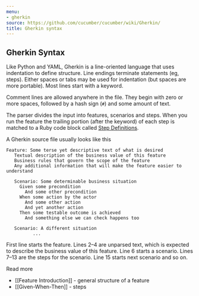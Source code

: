 ```yaml
---
menu:
- gherkin
source: https://github.com/cucumber/cucumber/wiki/Gherkin/
title: Gherkin syntax
---
```


## Gherkin Syntax

Like Python and YAML, Gherkin is a line-oriented language that uses indentation
to define structure. Line endings terminate statements (eg, steps). Either
spaces or tabs may be used for indentation (but spaces are more portable). Most
lines start with a keyword.

Comment lines are allowed anywhere in the file. They begin with zero or more
spaces, followed by a hash sign (`#`) and some amount of text.

The parser divides the input into features, scenarios and steps. When you run
the feature the trailing portion (after the keyword) of each step is matched to
a Ruby code block called [Step Definitions](/gherkin/step-definitions/).

A Gherkin source file usually looks like this

```gherkin
Feature: Some terse yet descriptive text of what is desired
   Textual description of the business value of this feature
   Business rules that govern the scope of the feature
   Any additional information that will make the feature easier to understand

   Scenario: Some determinable business situation
     Given some precondition
       And some other precondition
     When some action by the actor
       And some other action
       And yet another action
     Then some testable outcome is achieved
       And something else we can check happens too

   Scenario: A different situation
          ...
```

First line starts the feature. Lines 2–4 are unparsed text, which is expected to
describe the business value of this feature. Line 6 starts a scenario. Lines
7–13 are the steps for the scenario. Line 15 starts next scenario and so on.

Read more

- [[Feature Introduction]] - general structure of a feature
- [[Given-When-Then]] - steps
